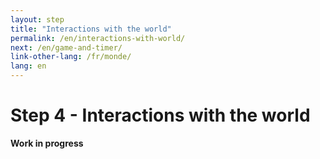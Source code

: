 ```yaml
---
layout: step
title: "Interactions with the world"
permalink: /en/interactions-with-world/
next: /en/game-and-timer/
link-other-lang: /fr/monde/
lang: en
---
```


# Step 4 - Interactions with the world

**Work in progress**
